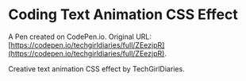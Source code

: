 # Coding Text Animation CSS Effect

A Pen created on CodePen.io. Original URL: [https://codepen.io/techgirldiaries/full/ZEezjpR](https://codepen.io/techgirldiaries/full/ZEezjpR).

Creative text animation CSS effect by TechGirlDiaries.
